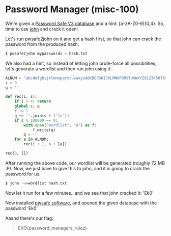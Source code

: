 [](ctf=ekoparty-2015)
[](type=misc)
[](tags=pwsafe,john)
[](tools=john)
[](techniques=bruteforce-attack)

# Password Manager (misc-100)

We're given a [Password Safe V3 database](../mypasswords) and a hint: [a-zA-Z0-9]{0,4}. So, time to use [john](http://www.openwall.com/john/) and crack it open!

Let's run [pwsafe2john](https://github.com/piyushcse29/john-the-ripper/blob/master/src/pwsafe2john.c) on it and get a hash first, so that john can crack the password from the produced hash.

```bash
$ pwsafe2john mypasswords > hash.txt
```

We also had a hint, so instead of letting john brute-force all possibilities, let's generate a wordlist and then run john using it:

```python
ALNUM = "abcdefghijklmnopqrstuvwxyzABCDEFGHIJKLMNOPQRSTUVWXYZ0123456789"
c = 0
q = ''

def rec(i, s):
    if i > 4: return
    global c, q
    c += 1
    q += ''.join(s + ['\n'])
    if c % 100000 == 0:
        with open("wordlist", "a") as f:
            f.write(q)
        q = ''
    for a in ALNUM:
        rec(i + 1, s + [a])

rec(0, [])
```

After running the above code, our wordlist will be generated (roughly 72 MB :P). Now, we just have to give this to john, and it is going to crack the password for us.

```bash
$ john -w=wordlist hash.txt
```

Now let it run for a few minutes.. and we see that john cracked it: 'Ek0'

Now installed [pwsafe software](http://pwsafe.info/), and opened the given database with the password 'Ek0'

Aaand there's our flag:
> EKO{password\_managers\_rulez}
